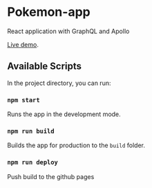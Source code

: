 # Pokemon-app
React application with GraphQL and Apollo

[Live demo](https://tereshka.github.io/pokemon-app/).

## Available Scripts

In the project directory, you can run:

### `npm start`

Runs the app in the development mode.

### `npm run build`

Builds the app for production to the `build` folder.

### `npm run deploy`

Push build to the github pages
